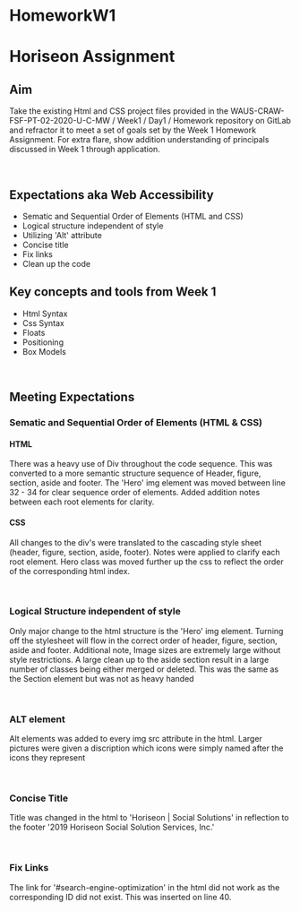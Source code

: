 # HomeworkW1
<H1>Horiseon Assignment</H1> 
<H2>Aim</H2>
<P> Take the existing Html and CSS project files provided in the WAUS-CRAW-FSF-PT-02-2020-U-C-MW / Week1 / Day1 / Homework repository on GitLab and refractor it to meet a set of goals set by the Week 1 Homework Assignment. For extra flare, show addition understanding of principals discussed in Week 1 through application.</P>
<br>
<H2> Expectations aka Web Accessibility</H2>
  <ul>
  <li>Sematic and Sequential Order of Elements (HTML and CSS)</li>
  <li>Logical structure independent of style </li>
  <li>Utilizing 'Alt' attribute</li>
  <li>Concise title</li>
  <li>Fix links</li>
  <li>Clean up the code</li>
</ul>
<H2>Key concepts and tools from Week 1</H2>
  <ul> 
  <li>Html Syntax </li>
  <li>Css Syntax </li>
  <li> Floats </li>
  <li>Positioning </li>
  <li> Box Models </li>
  </ul>
<br>
<H2>Meeting Expectations </h2>
<H3>Sematic and Sequential Order of Elements (HTML & CSS)</H3>
<H4>HTML</H4>
<p> There was a heavy use of Div throughout the code sequence. This was converted to a more semantic structure sequence of Header, figure, section, aside and footer. The 'Hero' img element was moved between line 32 - 34 for clear sequence order of elements. Added addition notes between each root elements for clarity.</p>
<H4>CSS</H4>
<p>All changes to the div's were translated to the cascading style sheet (header, figure, section, aside, footer). Notes were applied to clarify each root element. Hero class was moved further up the css to reflect the order of the corresponding html index.</p>
<br>
<H3>Logical Structure independent of style</h3>
<p>Only major change to the html structure is the 'Hero' img element. Turning off the stylesheet will flow in the correct order of header, figure, section, aside and footer. Additional note, Image sizes are extremely large without style restrictions. A large clean up to the aside section result in a large number of classes being either merged or deleted. This was the same as the Section element but was not as heavy handed</p>
<br>
<H3>ALT element</H3>
<p> Alt elements was added to every img src attribute in the html. Larger pictures were given a discription which icons were simply named after the icons they represent </p>
<br>
<H3>Concise Title</H3>
<p>Title was changed in the html to 'Horiseon | Social Solutions' in reflection to the footer '2019 Horiseon Social Solution Services, Inc.'</p> 
<Br>
<H3>Fix Links</H3>
<P>The link for '#search-engine-optimization' in the html did not work as the corresponding ID did not exist. This was inserted on line 40.</p>
